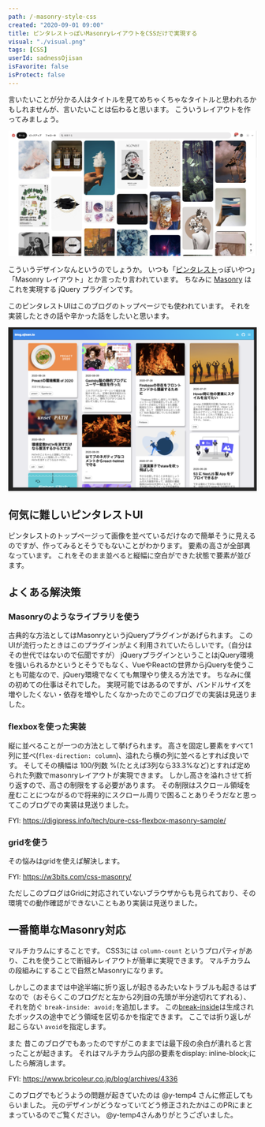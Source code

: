 ```yaml
---
path: /-masonry-style-css
created: "2020-09-01 09:00"
title: ピンタレストっぽいMasonryレイアウトをCSSだけで実現する
visual: "./visual.png"
tags: [CSS]
userId: sadnessOjisan
isFavorite: false
isProtect: false
---
```


言いたいことが分かる人はタイトルを見てめちゃくちゃなタイトルと思われるかもしれませんが、言いたいことは伝わると思います。
こういうレイアウトを作ってみましょう。

![ピンタレストのトップページ](./pintarest.png)

こういうデザインなんというのでしょうか。
いつも「[ピンタレスト](https://www.pinterest.jp/)っぽいやつ」「Masonry レイアウト」とか言ったり言われています。
ちなみに [Masonry](https://masonry.desandro.com/) はこれを実現する jQuery プラグインです。

このピンタレストUIはこのブログのトップページでも使われています。
それを実装したときの話や辛かった話をしたいと思います。

![blogのトップページ](./blogtop.png)

## 何気に難しいピンタレストUI

ピンタレストのトップページって画像を並べているだけなので簡単そうに見えるのですが、作ってみるとそうでもないことがわかります。
要素の高さが全部異なっています。
これをそのまま並べると縦幅に空白ができた状態で要素が並びます。

## よくある解決策

### Masonryのようなライブラリを使う

古典的な方法としてはMasonryというjQueryプラグインがあげられます。
このUIが流行ったときはこのプラグインがよく利用されていたらしいです。（自分はその世代ではないので伝聞ですが）
jQueryプラグインということはjQuery環境を強いられるかというとそうでもなく、VueやReactの世界からjQueryを使うことも可能なので、jQuery環境でなくても無理やり使える方法です。
ちなみに僕の初めての仕事はそれでした。
実現可能ではあるのですが、バンドルサイズを増やしたくない・依存を増やしたくなかったのでこのブログでの実装は見送りました。

### flexboxを使った実装

縦に並べることが一つの方法として挙げられます。
高さを固定し要素をすべて1列に並べ(`flex-direction: column`)、溢れたら横の列に並べるとすれば良いです。
そしてその横幅は 100/列数 %(たとえば3列なら33.3%など)とすれば定められた列数でmasonryレイアウトが実現できます。
しかし高さを溢れさせて折り返すので、高さの制限をする必要があります。
その制限はスクロール領域を産むことにつながるので将来的にスクロール周りで困ることありそうだなと思ってこのブログでの実装は見送りました。

FYI: https://digipress.info/tech/pure-css-flexbox-masonry-sample/

### gridを使う

その悩みはgridを使えば解決します。

FYI: https://w3bits.com/css-masonry/

ただしこのブログはGridに対応されていないブラウザからも見られており、その環境での動作確認ができないこともあり実装は見送りました。

## 一番簡単なMasonry対応

マルチカラムにすることです。
CSS3には `column-count` というプロパティがあり、これを使うことで断組みレイアウトが簡単に実現できます。
マルチカラムの段組みにすることで自然とMasonryになります。

しかしこのままでは中途半端に折り返しが起きるみたいなトラブルも起きるはずなので（おそらくこのブログだと左から2列目の先頭が半分途切れてずれる）、それを防ぐ `break-inside: avoid;`を追加します。
この[break-inside](https://developer.mozilla.org/ja/docs/Web/CSS/break-inside)は生成されたボックスの途中でどう領域を区切るかを指定できます。
ここでは折り返しが起こらない `avoid`を指定します。

また 昔このブログでもあったのですがこのままでは最下段の余白が潰れると言ったことが起きます。
それはマルチカラム内部の要素をdisplay: inline-block;にしたら解消します。

FYI: https://www.bricoleur.co.jp/blog/archives/4336

このブログでもどうようの問題が起きていたのは @y-temp4 さんに修正してもらいました。
元のデザインがどうなっていてどう修正されたかはこのPRにまとまっているのでご覧ください。
@y-temp4さんありがとうございました。



